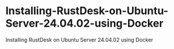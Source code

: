 # Installing-RustDesk-on-Ubuntu-Server-24.04.02-using-Docker
Installing RustDesk on Ubuntu Server 24.04.02 using Docker
